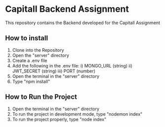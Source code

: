 # Capitall Backend Assignment

This repository contains the Backend developed for the Capitall Assignment

## How to install

1) Clone into the Repository
2) Open the "server" directory
3) Create a .env file
4) Add the following in the .env file:
    i) MONGO_URL (string)
    ii) JWT_SECRET (string)
    iii) PORT (number)
5) Open the terminal in the "server" directory
6) Type "npm install"

## How to Run the Project

1) Open the terminal in the "server" directory
2) To run the project in development mode, type "nodemon index"
3) To run the project properly, type "node index"